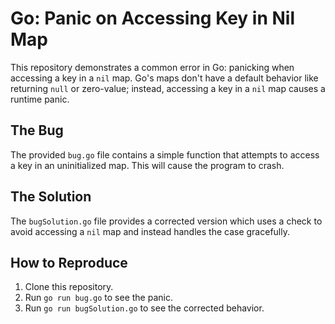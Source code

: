 # Go: Panic on Accessing Key in Nil Map

This repository demonstrates a common error in Go: panicking when accessing a key in a `nil` map.  Go's maps don't have a default behavior like returning `null` or zero-value; instead, accessing a key in a `nil` map causes a runtime panic.

## The Bug

The provided `bug.go` file contains a simple function that attempts to access a key in an uninitialized map.  This will cause the program to crash.

## The Solution

The `bugSolution.go` file provides a corrected version which uses a check to avoid accessing a `nil` map and instead handles the case gracefully.

## How to Reproduce

1. Clone this repository.
2. Run `go run bug.go` to see the panic.
3. Run `go run bugSolution.go` to see the corrected behavior.
